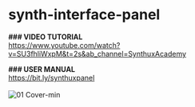 # synth-interface-panel

**### VIDEO TUTORIAL**<br>
https://www.youtube.com/watch?v=SU3fhliWxpM&t=2s&ab_channel=SynthuxAcademy

**### USER MANUAL**<br>
https://bit.ly/synthuxpanel<br>
<br>
![01 Cover-min](https://github.com/Synthux-Academy/synth-interface-panel/assets/91409567/97c48dc8-26ad-4031-87a4-152ce2014852)
